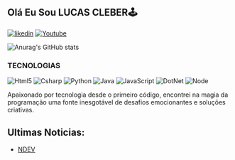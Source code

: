 
## Olá Eu Sou LUCAS CLEBER🕹️

<!-- icons -->

[![likedin](https://img.shields.io/badge/LinkedIn-0077B5?style=for-the-badge&logo=linkedin&logoColor=white)](https://www.linkedin.com/in/lucascleberdev/)
[![Youtube](https://img.shields.io/badge/YouTube-FF0000?style=for-the-badge&logo=youtube&logoColor=white)](https://www.youtube.com/channel/UCwpYAcpJoj2K1ruMuuhxygA)

<!-- stats -->

![Anurag's GitHub stats](https://github-readme-stats.vercel.app/api?username=mrluuucas&show_icons=true)

### TECNOLOGIAS

![Html5](https://img.shields.io/badge/HTML-239120?style=for-the-badge&logo=html5&logoColor=white) ![Csharp](https://img.shields.io/badge/C%23-239120?style=for-the-badge&logo=c-sharp&logoColor=white) ![Python](https://img.shields.io/badge/Python-3776AB?style=for-the-badge&logo=python&logoColor=white) ![Java](https://img.shields.io/badge/Java-ED8B00?style=for-the-badge&logo=openjdk&logoColor=white) ![JavaScript](https://img.shields.io/badge/JavaScript-F7DF1E?style=for-the-badge&logo=javascript&logoColor=black) ![DotNet](https://img.shields.io/badge/.NET-5C2D91?style=for-the-badge&logo=.net&logoColor=white) ![Node](https://img.shields.io/badge/Node.js-43853D?style=for-the-badge&logo=node.js&logoColor=white)

Apaixonado por tecnologia desde o primeiro código, encontrei na magia da programação uma fonte inesgotável de desafios emocionantes e soluções criativas.

## Ultimas Noticias:

 - [NDEV](https://www.youtube.com/channel/UCwpYAcpJoj2K1ruMuuhxygA)




<!--
**mrluuucas/mrluuucas** is a ✨ _special_ ✨ repository because its `README.md` (this file) appears on your GitHub profile.

Here are some ideas to get you started:

- 🔭 I’m currently working on ...
- 🌱 I’m currently learning ...
- 👯 I’m looking to collaborate on ...
- 🤔 I’m looking for help with ...
- 💬 Ask me about ...
- 📫 How to reach me: ...
- 😄 Pronouns: ...
- ⚡ Fun fact: ...
-->
